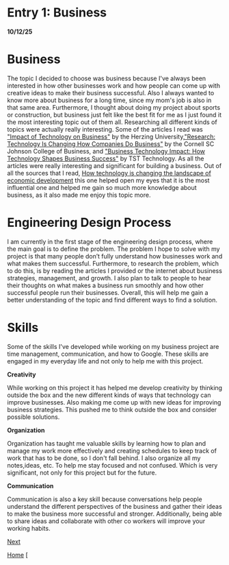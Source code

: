 
# Entry 1: Business
  **10/12/25**
# Business
The topic I decided to choose was business because I've always been interested in how other businesses work and how people can come up with creative ideas to make their business successful. Also I always wanted to know more about business for a long time, since my mom's job is also in that same area. Furthermore, I thought about doing my project about sports or construction, but business just felt like the best fit for me as I just found it the most interesting topic out of them all. Researching all different kinds of topics were actually really interesting. Some of the articles I read was ["Impact of Technology on Business"](https://www.herzing.edu/blog/impact-technology-business) by the Herzing University,["Research: Technology Is Changing How Companies Do Business"](https://business.cornell.edu/hub/2024/05/16/research-technology-is-changing-how-companies-do-business/) by the Cornell SC Johnson College of Business, and ["Business Technology Impact: How Technology Shapes Business Success"](https://tsttechnology.io/blog/business-technology-impact) by TST Technology. As all the articles were really interesting and significant for building a business. Out of all the sources that I read, [How technology is changing the landscape of economic development](https://researchfdi.com/how-technology-is-changing-the-landscape-of-economic-development/) this one helped open my eyes that it is the most influential one and helped me gain so much more knowledge about business, as it also made me enjoy this topic more.

# Engineering Design Process
I am currently in the first stage of the engineering design process, where the main goal is to define the problem. The problem I hope to solve with my project is that many people don’t fully understand how businesses work and what makes them successful. Furthermore, to research the problem, which to do this, is by reading the articles I provided or the internet about business strategies, management, and growth. I also plan to talk to people to hear their thoughts on what makes a business run smoothly and how other successful people run their businesses. Overall, this will help me gain a better understanding of the topic and find different ways to find a solution.

# Skills
Some of the skills I've developed while working on my business project are time management, communication, and how to Google. These skills are engaged in my everyday life and not only to help me with this project.

**Creativity**

 While working on this project it has helped me develop creativity by thinking outside the box and the new different kinds of ways that technology can improve businesses. Also making me come up with new ideas for improving business strategies. This pushed me to think outside the box and consider possible solutions.

 **Organization**
 
Organization has taught me valuable skills by learning how to plan and manage my work more effectively and creating schedules to keep track of work that has to be done, so I don't fall behind. I also organize all my notes,ideas, etc. To help me stay focused and not confused. Which is very significant, not only for this project but for the future.

**Communication**

Communication is also a key skill because conversations help people understand the different perspectives of the business and gather their ideas to make the business more successful and stronger. Additionally, being able to share ideas and collaborate with other co workers will improve your working habits.

 
 

[Next](entry02.md)

[Home](../README.md)
[
